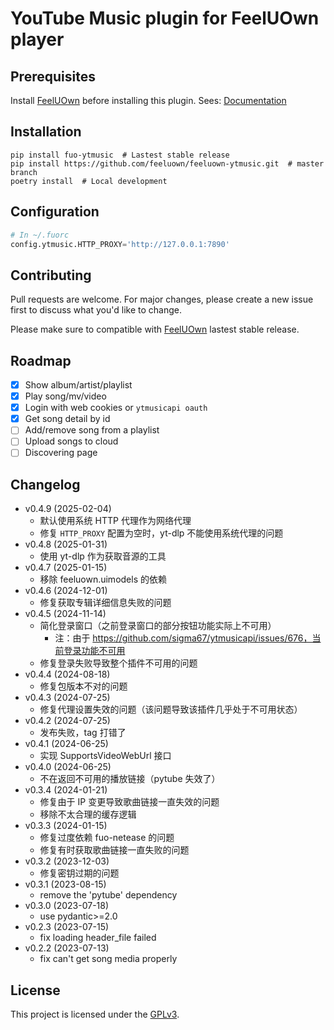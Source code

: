 # YouTube Music plugin for FeelUOwn player

## Prerequisites

Install [FeelUOwn](https://github.com/feeluown/FeelUOwn) before installing this plugin.
Sees: [Documentation](https://feeluown.readthedocs.io/)

## Installation

```shell
pip install fuo-ytmusic  # Lastest stable release
pip install https://github.com/feeluown/feeluown-ytmusic.git  # master branch
poetry install  # Local development
```

## Configuration

```python
# In ~/.fuorc
config.ytmusic.HTTP_PROXY='http://127.0.0.1:7890'
```

## Contributing

Pull requests are welcome. For major changes, please create a new issue first to discuss what you'd like to change.

Please make sure to compatible with [FeelUOwn](https://github.com/feeluown/FeelUOwn) lastest stable release.

## Roadmap

- [x] Show album/artist/playlist
- [x] Play song/mv/video
- [x] Login with web cookies or `ytmusicapi oauth`
- [x] Get song detail by id
- [ ] Add/remove song from a playlist
- [ ] Upload songs to cloud
- [ ] Discovering page

## Changelog
- v0.4.9 (2025-02-04)
  - 默认使用系统 HTTP 代理作为网络代理
  - 修复 `HTTP_PROXY` 配置为空时，yt-dlp 不能使用系统代理的问题
- v0.4.8 (2025-01-31)
  - 使用 yt-dlp 作为获取音源的工具
- v0.4.7 (2025-01-15)
  - 移除 feeluown.uimodels 的依赖
- v0.4.6 (2024-12-01)
  - 修复获取专辑详细信息失败的问题
- v0.4.5 (2024-11-14)
  - 简化登录窗口（之前登录窗口的部分按钮功能实际上不可用）
    - 注：由于 https://github.com/sigma67/ytmusicapi/issues/676，当前登录功能不可用
  - 修复登录失败导致整个插件不可用的问题
- v0.4.4 (2024-08-18)
  - 修复包版本不对的问题
- v0.4.3 (2024-07-25)
  - 修复代理设置失效的问题（该问题导致该插件几乎处于不可用状态）
- v0.4.2 (2024-07-25)
  - 发布失败，tag 打错了
- v0.4.1 (2024-06-25)
  - 实现 SupportsVideoWebUrl 接口
- v0.4.0 (2024-06-25)
  - 不在返回不可用的播放链接（pytube 失效了）
- v0.3.4 (2024-01-21)
  - 修复由于 IP 变更导致歌曲链接一直失效的问题
  - 移除不太合理的缓存逻辑
- v0.3.3 (2024-01-15)
  - 修复过度依赖 fuo-netease 的问题
  - 修复有时获取歌曲链接一直失败的问题
- v0.3.2 (2023-12-03)
  - 修复密钥过期的问题
- v0.3.1 (2023-08-15)
  - remove the 'pytube' dependency
- v0.3.0 (2023-07-18)
  - use pydantic>=2.0
- v0.2.3 (2023-07-15)
  - fix loading header_file failed
- v0.2.2 (2023-07-13)
  - fix can't get song media properly

## License

This project is licensed under the [GPLv3](LICENSE.txt).
